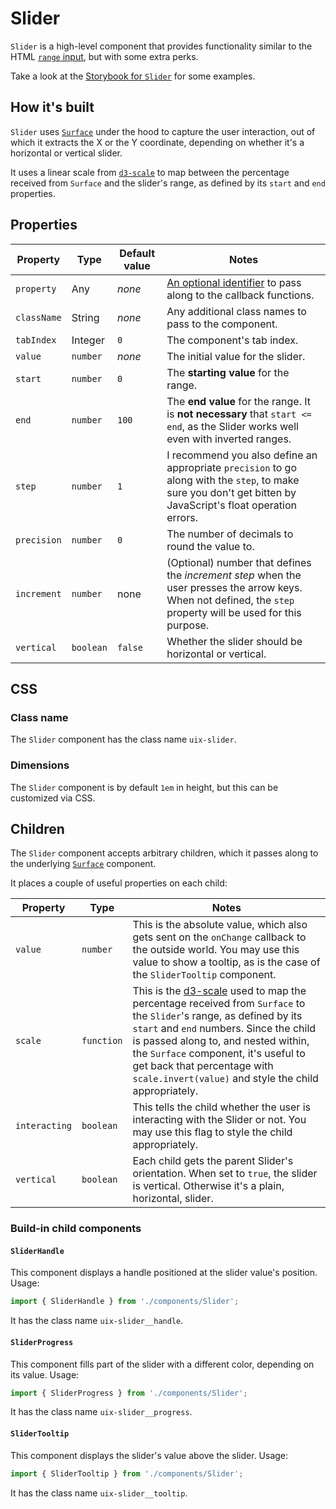 # Slider

`Slider` is a high-level component that provides functionality similar to the HTML [`range` input](https://developer.mozilla.org/en-US/docs/Web/HTML/Element/input/range), but with some extra perks.

Take a look at the [Storybook for `Slider`](https://danburzo.github.io/uiuiui/storybook-static/?selectedKind=Slider) for some examples.

## How it's built

`Slider` uses [`Surface`](../Surface/README.md) under the hood to capture the user interaction, out of which it extracts the X or the Y coordinate, depending on whether it's a horizontal or vertical slider.

It uses a linear scale from [`d3-scale`](https://github.com/d3/d3-scale) to map between the percentage received from `Surface` and the slider's range, as defined by its `start` and `end` properties.

## Properties

Property | Type | Default value | Notes
-------- | ---- | ------------- | -----
`property` | Any | _none_ | [An optional identifier][property] to pass along to the callback functions.
`className` | String | _none_ | Any additional class names to pass to the component.
`tabIndex` | Integer | `0` | The component's tab index.
`value` | `number` | _none_ | The initial value for the slider.
`start` | `number` | `0` | The __starting value__ for the range.
`end` | `number` | `100` | The __end value__ for the range. It is __not necessary__ that `start <= end`, as the Slider works well even with inverted ranges.
`step` | `number` | `1` | I recommend you also define an appropriate `precision` to go along with the `step`, to make sure you don't get bitten by JavaScript's float operation errors.
`precision` | `number` | `0` | The number of decimals to round the value to.
`increment` | `number` | none | (Optional) number that defines the _increment step_ when the user presses the arrow keys. When not defined, the `step` property will be used for this purpose.
`vertical` | `boolean` | `false` | Whether the slider should be horizontal or vertical.

## CSS

### Class name

The `Slider` component has the class name `uix-slider`. 

### Dimensions

The `Slider` component is by default `1em` in height, but this can be customized via CSS.

## Children

The `Slider` component accepts arbitrary children, which it passes along to the underlying [`Surface`](../Surface/README.md) component.

It places a couple of useful properties on each child:

Property | Type | Notes
-------- | ---- | -----
`value` | `number` | This is the absolute value, which also gets sent on the `onChange` callback to the outside world. You may use this value to show a tooltip, as is the case of the `SliderTooltip` component.
`scale` | `function` | This is the [d3-scale](https://github.com/d3/d3-scale) used to map the percentage received from `Surface` to the `Slider`'s range, as defined by its `start` and `end` numbers. Since the child is passed along to, and nested within, the `Surface` component, it's useful to get back that percentage with `scale.invert(value)` and style the child appropriately.
`interacting` | `boolean` | This tells the child whether the user is interacting with the Slider or not. You may use this flag to style the child appropriately.
`vertical` | `boolean` | Each child gets the parent Slider's orientation. When set to `true`, the slider is vertical. Otherwise it's a plain, horizontal, slider.

### Build-in child components

#### `SliderHandle`

This component displays a handle positioned at the slider value's position. Usage:


```js
import { SliderHandle } from './components/Slider';
```

It has the class name `uix-slider__handle`.

#### `SliderProgress`

This component fills part of the slider with a different color, depending on its value. Usage:


```js
import { SliderProgress } from './components/Slider';
```

It has the class name `uix-slider__progress`.

#### `SliderTooltip`

This component displays the slider's value above the slider. Usage:


```js
import { SliderTooltip } from './components/Slider';
```

It has the class name `uix-slider__tooltip`.


[property]: https://github.com/danburzo/react-recipes/blob/master/recipes/property-pattern.md